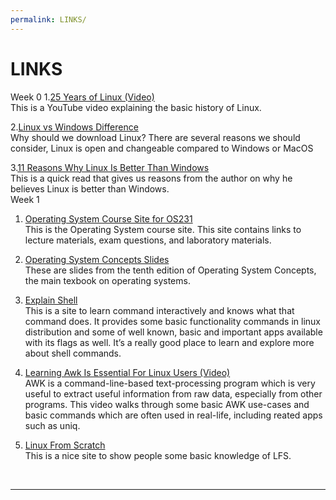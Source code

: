 ```yaml
---
permalink: LINKS/
---
```


# LINKS
Week 0
1.[25 Years of Linux (Video)](https://www.youtube.com/watch?v=qFTIc5frqw8&list=PLU_Er81tl-Vka_GPCCakU6NLuyVh5QICp)<br>
This is a YouTube video explaining the basic history of Linux. 

2.[Linux vs Windows Difference](https://www.softwaretestinghelp.com/linux-vs-windows/)<br>
Why should we download Linux? There are several reasons we should consider, Linux is open and changeable compared to Windows or MacOS

3.[11 Reasons Why Linux Is Better Than Windows](https://itsfoss.com/linux-better-than-windows/)<br>
This is a quick read that gives us reasons from the author on why he believes Linux is better than Windows.
<br>
Week 1
<br>
1. [Operating System Course Site for OS231](https://os.vlsm.org/)<br>
This is the Operating System course site. This site contains links to lecture materials, exam questions, and laboratory materials.

2. [Operating System Concepts Slides](https://www.os-book.com/OS10/slide-dir/)<br>
These are slides from the tenth edition of Operating System Concepts, the main texbook on operating systems.

3. [Explain Shell](https://explainshell.com/)<br>
This is a site to learn command interactively and knows what that command does. It provides some basic functionality commands in linux distribution and some of well known, basic and important apps available with its flags as well. It’s a really good place to learn and explore more about shell commands.

4. [Learning Awk Is Essential For Linux Users (Video)](https://www.youtube.com/watch?v=9YOZmI-zWok/)<br>
AWK is a command-line-based text-processing program which is very useful to extract useful information from raw data, especially from other programs. This video walks through some basic AWK use-cases and basic commands which are often used in real-life, including reated apps such as uniq.

5. [Linux From Scratch](https://www.linuxfromscratch.org/lfs/view/11.2/)<br>
This is a nice site to show people some basic knowledge of LFS.

<br>
<hr>
